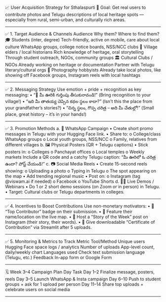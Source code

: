 📈 User Acquisition Strategy for Sthalaspurti
🎯 Goal:
Get real users to contribute photos and Telugu descriptions of local heritage spots — especially from rural, semi-urban, and culturally rich areas.

---

✅ 1. Target Audience & Channels
Audience Why them? Where to find them?
🎓 Students (inter, degree) Tech-friendly, active on mobile, care about local culture WhatsApp groups, college notice boards, NSS/NCC clubs
🧓 Village elders / local historians Rich knowledge of heritage, oral storytelling Through student outreach, NGOs, community groups
🏛️ Cultural Clubs / NGOs Already working on heritage or documentation Partner with Telugu literary/cultural orgs
📸 Photography hobbyists Already take local photos, like showing off Facebook groups, Instagram reels with local hashtags

---

✅ 2. Messaging Strategy
Use emotion + pride + recognition as key messaging:
• “📸 మీ ఊరికి గుర్తింపు తీసుకురావండి!”
(Bring recognition to your village!)
• “ఇది మీ తాతయ్య చెప్పిన కథల స్థలం కాదా?”
(Isn't this the place from your grandfather’s stories?)
• “చిన్న స్థలం, గొప్ప చరిత్ర – అది మీ చేతుల్లో!”
(Small place, great history – it’s in your hands!)

---

✅ 3. Promotion Methods
a. 📲 WhatsApp Campaign
• Create short promo messages in Telugu with your Hugging Face link.
• Share to:
o College/class WhatsApp groups
o Local youth groups, NSS/NCC
o Family, relatives from different villages
b. 🖼️ Physical Posters (QR + Telugu captions)
• Stick posters in:
o Colleges
o Panchayat offices
o Local temples
o Weekly markets
Include a QR code and a catchy Telugu caption:
“మీ ఊరిలో ఓ చరిత్ర ఉందా? పోస్ట్ చేయండి!”
c. 📷 Social Media Reels
• Create 15-second reels showing:
o Uploading a photo
o Typing in Telugu
o The spot appearing on the map
• Add trending regional music
• Post on:
o Instagram (tag @viswam.ai if needed)
o Facebook
o YouTube Shorts
d. 🧑‍🏫 Live Demos / Webinars
• Do 1 or 2 short demo sessions (on Zoom or in person) in Telugu.
• Target: Cultural clubs or Telugu departments in colleges.

---

✅ 4. Incentives to Boost Contributions
Use non-monetary motivators:
• 🏅 “Top Contributor” badge on their submission.
• 📍 Feature their name/location on the live map.
• 🎤 Host a “Story of the Week” post on Instagram (their story, their words).
• 🧾 Give downloadable “Certificate of Contribution” via Streamlit after 5 uploads.

---

✅ 5. Monitoring & Metrics to Track
Metric Tool/Method
Unique users Hugging Face space logs / analytics
Number of uploads App-level count, daily/weekly chart
Languages used Check text submission language (Telugu, etc.)
Feedback In-app form or Google Form

---

🗓️ Week 3–4 Campaign Plan
Day Task
Day 1–2 Finalize message, posters, reels
Day 3–5 Launch WhatsApp & Insta campaign
Day 6–10 Push to student groups + ask for 1 upload per person
Day 11–14 Share top uploads + celebrate users on social media

---
